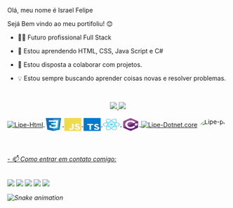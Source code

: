 
<p>Olá, meu nome é Israel Felipe<p/>
<p>Sejá Bem vindo ao meu portifoliu! 😊<p/>


- 👨‍💻 Futuro profissional Full Stack
- 🌱 Estou aprendendo HTML, CSS, Java Script e C#
- 👯 Estou disposta a colaborar com projetos.
- 💡 Estou sempre buscando aprender coisas novas e resolver problemas.

  <br>
<div align="center">
  <a href="https://github.com/lippesouzza">
  <img height="180em" src="https://github-readme-stats.vercel.app/api?username=lippesouzza&show_icons=true&theme=dark&include_all_commits=true&count_private=true"/>
  <img height="180em" src="https://github-readme-stats.vercel.app/api/top-langs/?username=lippesouzza&layout=compact&langs_count=7&theme=dark"/>
</div>
  
<div style="display: inline_block"><br>
  
          
  
  <img align="center" alt="Lipe-Html" height="30" width="40" src="https://cdn.jsdelivr.net/gh/devicons/devicon/icons/html5/html5-original.svg" />
  <img align="center" alt="Lipe-CSS" height="30" width="40" src="https://raw.githubusercontent.com/devicons/devicon/master/icons/css3/css3-original.svg">
  <img align="center" alt="Lipe-Js" height="30" width="40" src="https://raw.githubusercontent.com/devicons/devicon/master/icons/javascript/javascript-plain.svg">
  <img align="center" alt="Lipe-Ts" height="30" width="40" src="https://raw.githubusercontent.com/devicons/devicon/master/icons/typescript/typescript-plain.svg">
  <img align="center" alt="Lipe-React" height="30" width="40" src="https://raw.githubusercontent.com/devicons/devicon/master/icons/react/react-original.svg">
  <img align="center" alt="Lipe-Csharp" height="30" width="40" src="https://raw.githubusercontent.com/devicons/devicon/master/icons/csharp/csharp-original.svg">
  <img align="center" alt="Lipe-Dotnet.core" height="30" width="40" src="https://cdn.jsdelivr.net/gh/devicons/devicon/icons/dotnetcore/dotnetcore-original.svg" />
  <img align="right" alt="Lipe-pic" height="150" style="border-radius:50px;" src="![Nó-credito](https://user-images.githubusercontent.com/84047056/164321307-9e37daaf-669f-45cd-b9e4-2154999eed90.gif)">
<br>
<br>
<br>  

<div> 
   <h6>- 📫 Como entrar em contato comigo:<h6/>
  <a href="https://www.instagram.com/liippe_souzza/" target="_blank"><img src="https://img.shields.io/badge/-Instagram-%23E4405F?style=for-the-badge&logo=instagram&logoColor=white" target="_blank"></a>
 	<a href="https://wa.me/5511977373566" target="_blank"><img src="https://img.shields.io/badge/WhatsApp-25D366?style=for-the-badge&logo=whatsapp&logoColor=white" target="_blank"></a>
 <a href="https://discord.gg/EKJctv97" target="_blank"><img src="https://img.shields.io/badge/Discord-7289DA?style=for-the-badge&logo=discord&logoColor=white" target="_blank"></a> 
  <a href ="mailto:ftoddy16@gmail.com"><img src="https://img.shields.io/badge/-Gmail-%23333?style=for-the-badge&logo=gmail&logoColor=white" target="_blank"></a>
  <a href="https://www.linkedin.com/in/israel-felipe-de-souza-3a702015a/" target="_blank"><img src="https://img.shields.io/badge/-LinkedIn-%230077B5?style=for-the-badge&logo=linkedin&logoColor=white" target="_blank"></a>
  <div/>

![Snake animation](https://github.com/lippesouzza/lippesouzza/blob/output/github-contribution-grid-snake.svg)
 
